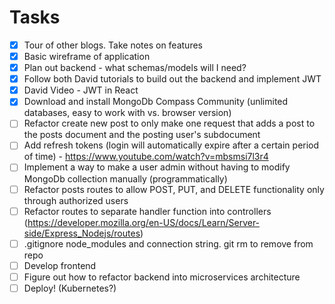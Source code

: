 # Tasks

- [x] Tour of other blogs. Take notes on features
- [x] Basic wireframe of application
- [x] Plan out backend - what schemas/models will I need?
- [x] Follow both David tutorials to build out the backend and implement JWT
- [x] David Video - JWT in React
- [x] Download and install MongoDb Compass Community (unlimited databases, easy to work with vs. browser version)
- [ ] Refactor create new post to only make one request that adds a post to the posts document and the posting user's subdocument
- [ ] Add refresh tokens (login will automatically expire after a certain period of time) - https://www.youtube.com/watch?v=mbsmsi7l3r4
- [ ] Implement a way to make a user admin without having to modify MongoDb collection manually (programmatically)
- [ ] Refactor posts routes to allow POST, PUT, and DELETE functionality only through authorized users
- [ ] Refactor routes to separate handler function into controllers (https://developer.mozilla.org/en-US/docs/Learn/Server-side/Express_Nodejs/routes)
- [ ] .gitignore node_modules and connection string. git rm to remove from repo
- [ ] Develop frontend
- [ ] Figure out how to refactor backend into microservices architecture
- [ ] Deploy! (Kubernetes?)
